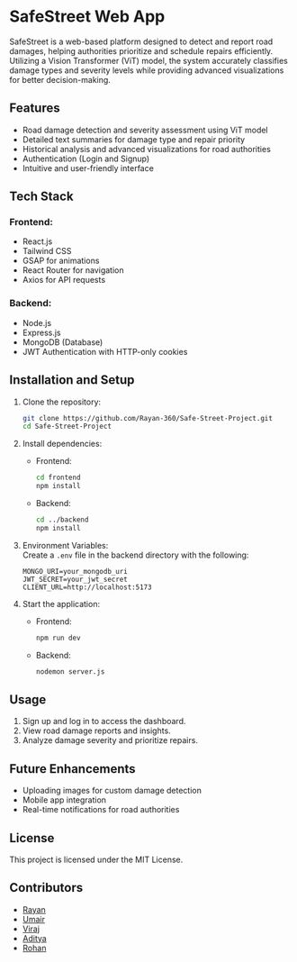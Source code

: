 
# SafeStreet Web App  

SafeStreet is a web-based platform designed to detect and report road damages, helping authorities prioritize and schedule repairs efficiently. Utilizing a Vision Transformer (ViT) model, the system accurately classifies damage types and severity levels while providing advanced visualizations for better decision-making.

## Features  
- Road damage detection and severity assessment using ViT model  
- Detailed text summaries for damage type and repair priority  
- Historical analysis and advanced visualizations for road authorities  
- Authentication (Login and Signup)  
- Intuitive and user-friendly interface  

## Tech Stack  
### Frontend:  
- React.js  
- Tailwind CSS  
- GSAP for animations  
- React Router for navigation  
- Axios for API requests  

### Backend:  
- Node.js  
- Express.js  
- MongoDB (Database)  
- JWT Authentication with HTTP-only cookies  

## Installation and Setup  
1. Clone the repository:  
   ```bash
   git clone https://github.com/Rayan-360/Safe-Street-Project.git
   cd Safe-Street-Project
   ```

2. Install dependencies:  
   - Frontend:  
     ```bash
     cd frontend
     npm install
     ```
   - Backend:  
     ```bash
     cd ../backend
     npm install
     ```

3. Environment Variables:  
   Create a `.env` file in the backend directory with the following:  
   ```
   MONGO_URI=your_mongodb_uri
   JWT_SECRET=your_jwt_secret
   CLIENT_URL=http://localhost:5173
   ```

4. Start the application:  
   - Frontend:  
     ```bash
     npm run dev
     ```
   - Backend:  
     ```bash
     nodemon server.js
     ```


## Usage  
1. Sign up and log in to access the dashboard.  
2. View road damage reports and insights.  
3. Analyze damage severity and prioritize repairs.  

## Future Enhancements  
- Uploading images for custom damage detection  
- Mobile app integration  
- Real-time notifications for road authorities  

## License  
This project is licensed under the MIT License.

## Contributors  
- [Rayan](https://github.com/Rayan-360)  
- [Umair](https://github.com/Umair25524-md)
- [Viraj](https://github.com/VirajPalnitkar)
- [Aditya](https://github.com/Adityachary365)
- [Rohan](https://github.com/Roha-n6002)